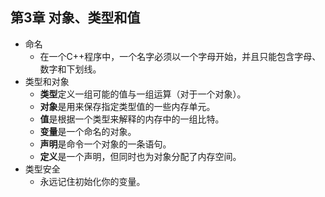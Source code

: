 ## 第3章 对象、类型和值
- 命名
	- 在一个C++程序中，一个名字必须以一个字母开始，并且只能包含字母、数字和下划线。
- 类型和对象
	- **类型**定义一组可能的值与一组运算（对于一个对象）。
	- **对象**是用来保存指定类型值的一些内存单元。
	- **值**是根据一个类型来解释的内存中的一组比特。
	- **变量**是一个命名的对象。
	- **声明**是命令一个对象的一条语句。
	- **定义**是一个声明，但同时也为对象分配了内存空间。
- 类型安全
	- 永远记住初始化你的变量。
